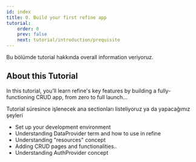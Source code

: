 ```yaml
---
id: index
title: 0. Build your first refine app
tutorial:
    order: 0
    prev: false
    next: tutorial/introduction/prequisite
---
```



Bu bölümde tutorial hakkında overall information veriyoruz.
## About this Tutorial
In this tutorial, you’ll learn refine's key features by building a fully-functioning CRUD app, from zero to full launch...


Tutorial süresince işlenecek ana sectionları listeliyoruz ya da yapacağımız şeyleri

- Set up your development environment
- Understanding DataProvider term and how to use in refine
- Understanding "resources" concept
- Adding CRUD pages and functionalities..
- Understanding AuthProvider concept
